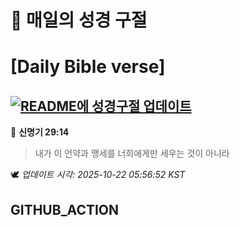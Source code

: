 # 🙏 매일의 성경 구절
# [Daily Bible verse]
## [![README에 성경구절 업데이트](https://github.com/DONGSUKA/first_test/actions/workflows/update-readme-bible.yml/badge.svg)](https://github.com/DONGSUKA/first_test/actions/workflows/update-readme-bible.yml)
<!-- START_BIBLE_VERSE -->
📖 **신명기 29:14**
> 내가 이 언약과 맹세를 너희에게만 세우는 것이 아니라

🕊️ _업데이트 시각: 2025-10-22 05:56:52 KST_
  <!-- END_BIBLE_VERSE -->
## GITHUB_ACTION
